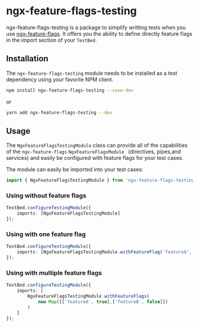 # ngx-feature-flags-testing

ngx-feature-flags-testing is a package to simplify writting tests when you use [ngx-feature-flags](https://www.npmjs.com/package/ngx-feature-flags). It offers you the ability to define directly feature flags in the import section of your `TestBed`.

## Installation

The `ngx-feature-flags-testing` module needs to be installed as a test dependency using your favorite NPM client.

```sh
npm install ngx-feature-flags-testing --save-dev
```
or
```sh
yarn add ngx-feature-flags-testing --dev
```
## Usage

The `NgxFeatureFlagsTestingModule` class can provide all of the capabilities of the `ngx-feature-flags` `NgxFeatureFlagsModule ` (directives, pipes,and services) and easily be configured with feature flags for your test cases.

The module can easily be imported into your test cases:

```ts
import { NgxFeatureFlagsTestingModule } from 'ngx-feature-flags-testing';
```

### Using without feature flags

```ts
TestBed.configureTestingModule({
    imports: [NgxFeatureFlagsTestingModule]
});
```

### Using with one feature flag

```ts
TestBed.configureTestingModule({
    imports: [NgxFeatureFlagsTestingModule.withFeatureFlag('featureA', true)]
});
```

### Using with multiple feature flags

```ts
TestBed.configureTestingModule({
    imports: [
        NgxFeatureFlagsTestingModule.withFeatureFlags(
            new Map([['featureA', true],['featureB', false]])
        )
    ]
});
```